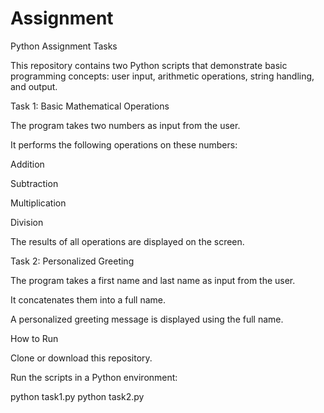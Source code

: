 # Assignment
Python Assignment Tasks

This repository contains two Python scripts that demonstrate basic programming concepts: user input, arithmetic operations, string handling, and output.

Task 1: Basic Mathematical Operations

The program takes two numbers as input from the user.

It performs the following operations on these numbers:

Addition

Subtraction

Multiplication

Division

The results of all operations are displayed on the screen.


Task 2: Personalized Greeting

The program takes a first name and last name as input from the user.

It concatenates them into a full name.

A personalized greeting message is displayed using the full name.



How to Run

Clone or download this repository.

Run the scripts in a Python environment:

python task1.py
python task2.py
